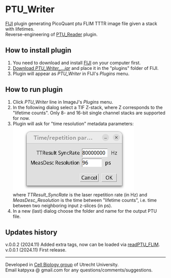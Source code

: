 # PTU_Writer
[FIJI](http://fiji.sc/) plugin generating PicoQuant ptu FLIM TTTR image file given a stack with lifetimes.  
Reverse-engineering of [PTU_Reader](https://github.com/UU-cellbiology/PTU_Reader) plugin.  

## How to install plugin

1. You need to download and install [FIJI](http://fiji.sc/#download) on your computer first.
2. [Download *PTU_Writer_...jar*](https://github.com/ekatrukha/PTU_Writer/releases) and place it in the "plugins" folder of FIJI.
3. Plugin will appear as *PTU_Writer* in FIJI's *Plugins* menu.

## How to run plugin

1. Click *PTU_Writer* line in ImageJ's *Plugins* menu.
2. In the following dialog select a TIF Z-stack, where Z corresponds to the "lifetime counts". Only 8- and 16-bit single channel stacks are supported for now.
3. Plugin will ask for "time resolution" metadata parameters:  
![dialog](./pics/dialog.png)   
where *TTResult_SyncRate* is the laser repetition rate (in Hz) and   
*MeasDesc_Resolution* is the time between "lifetime counts", i.e. time between two neighboring input z-slices (in ps). 
4. In a new (last) dialog choose the folder and name for the output PTU file.

## Updates history
v.0.0.2 (2024.11) Added extra tags, now can be loaded via [readPTU_FLIM](https://github.com/SumeetRohilla/readPTU_FLIM).  
v.0.0.1 (2024.11) First release.

---
Developed in [Cell Biology group](http://cellbiology.science.uu.nl/) of Utrecht University.  
Email katpyxa @ gmail.com for any questions/comments/suggestions.

